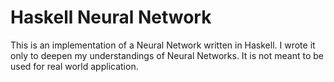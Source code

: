 # Haskell Neural Network
 This is an implementation of a Neural Network written in Haskell. I wrote it only to deepen my understandings of Neural Networks. It is not meant to be used for real world application.
